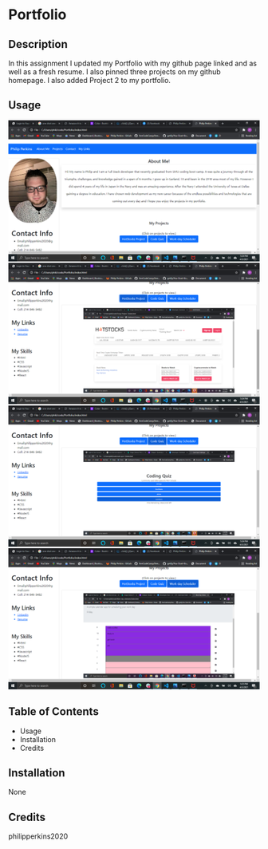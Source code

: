 # Portfolio

## Description 

In this assignment I updated my Portfolio with my github page linked and as well as a fresh resume. I also pinned three projects on my github homepage. I also added Project 2 to my portfolio.


## Usage
![Portfolio](Assets/images/Screenshot(132).png)
![Portfolio](Assets/images/Screenshot(133).png)
![Portfolio](Assets/images/Screenshot(134).png)
![Portfolio](Assets/images/Screenshot(135).png)





## Table of Contents 

* Usage
* Installation
* Credits


## Installation

None



## Credits

philipperkins2020

